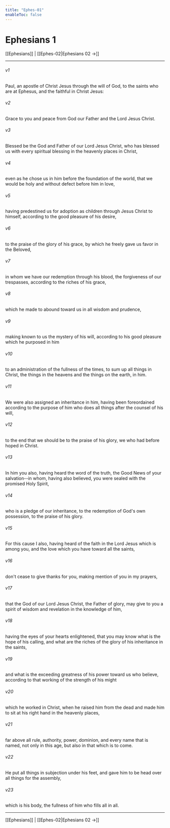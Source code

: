 ```yaml
---
title: "Ephes-01"
enableToc: false
---
```

# Ephesians 1

[[Ephesians]] | [[Ephes-02|Ephesians 02 →]]
***



###### v1 
Paul, an apostle of Christ Jesus through the will of God, to the saints who are at Ephesus, and the faithful in Christ Jesus: 

###### v2 
Grace to you and peace from God our Father and the Lord Jesus Christ. 

###### v3 
Blessed be the God and Father of our Lord Jesus Christ, who has blessed us with every spiritual blessing in the heavenly places in Christ, 

###### v4 
even as he chose us in him before the foundation of the world, that we would be holy and without defect before him in love, 

###### v5 
having predestined us for adoption as children through Jesus Christ to himself, according to the good pleasure of his desire, 

###### v6 
to the praise of the glory of his grace, by which he freely gave us favor in the Beloved, 

###### v7 
in whom we have our redemption through his blood, the forgiveness of our trespasses, according to the riches of his grace, 

###### v8 
which he made to abound toward us in all wisdom and prudence, 

###### v9 
making known to us the mystery of his will, according to his good pleasure which he purposed in him 

###### v10 
to an administration of the fullness of the times, to sum up all things in Christ, the things in the heavens and the things on the earth, in him. 

###### v11 
We were also assigned an inheritance in him, having been foreordained according to the purpose of him who does all things after the counsel of his will, 

###### v12 
to the end that we should be to the praise of his glory, we who had before hoped in Christ. 

###### v13 
In him you also, having heard the word of the truth, the Good News of your salvation--in whom, having also believed, you were sealed with the promised Holy Spirit, 

###### v14 
who is a pledge of our inheritance, to the redemption of God's own possession, to the praise of his glory. 

###### v15 
For this cause I also, having heard of the faith in the Lord Jesus which is among you, and the love which you have toward all the saints, 

###### v16 
don't cease to give thanks for you, making mention of you in my prayers, 

###### v17 
that the God of our Lord Jesus Christ, the Father of glory, may give to you a spirit of wisdom and revelation in the knowledge of him, 

###### v18 
having the eyes of your hearts enlightened, that you may know what is the hope of his calling, and what are the riches of the glory of his inheritance in the saints, 

###### v19 
and what is the exceeding greatness of his power toward us who believe, according to that working of the strength of his might 

###### v20 
which he worked in Christ, when he raised him from the dead and made him to sit at his right hand in the heavenly places, 

###### v21 
far above all rule, authority, power, dominion, and every name that is named, not only in this age, but also in that which is to come. 

###### v22 
He put all things in subjection under his feet, and gave him to be head over all things for the assembly, 

###### v23 
which is his body, the fullness of him who fills all in all.

***
[[Ephesians]] | [[Ephes-02|Ephesians 02 →]]
